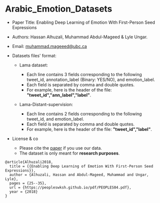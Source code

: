 # Arabic_Emotion_Datasets
* Paper Title: Enabling Deep Learning of Emotion With First-Person Seed Expressions

* Authors: Hassan Alhuzali, Muhammad Abdul-Mageed & Lyle Ungar.

* Email: muhammad.mageeed@ubc.ca


* Datasets files' format:
	- Lama dataset: 
		* Each line contains 3 fields corresponding to the following tweet_id, annotation_label (Binary: YES/NO), and 			emotion_label.
		* Each field is separated by comma and double quotes.
		* For example, here is the header of the file: **"tweet_id","ann_label","label"**.
		
	- Lama-Distant-supervision:
		* Each line contains 2 fields corresponding to the following tweet_id, and emotion_label.
		* Each field is separated by comma and double quotes.
		* For example, here is the header of the file: **"tweet_id","label"**.


* License & co
	* Please cite the [paper](https://peopleswksh.github.io/pdf/PEOPLES04.pdf) if you use our data.
	* The dataset is only meant for **research purposes**.

```
@article{Alhuzali2018,
  title = {{Enabling Deep Learning of Emotion With First-Person Seed Expressions}},
  author = {Alhuzali, Hassan and Abdul-Mageed, Muhammad and Ungar, Lyle},
  pages = {25--35},
  url = {https://peopleswksh.github.io/pdf/PEOPLES04.pdf},
  year = {2018}
}
```
